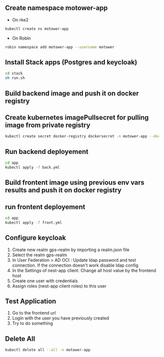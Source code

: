 ## Create namespace motower-app 
- On rke2
```bash
kubectl create ns motower-app
```
- On Robin
```bash
robin namespace add motower-app --username motower
```

## Install Stack apps (Postgres and keycloak)
```bash
cd stack
sh run.sh
```

## Build backend image and push it on docker registry
## Create kubernetes imagePullsecret for pulling image from private registry
```bash
kubectl create secret docker-registry dockersecret -n motower-app --docker-server= --docker-username= --docker-password=
```

## Run backend deployement
```bash
cd app
kubectl apply -f back.yml
```

## Build frontent image using previous env vars results and push it on docker registry

## run frontent deployement
```bash
cd app
kubectl apply -f front.yml
```
## Configure keycloak
  1. Create new realm gps-realm by importing a realm.json file
  2. Select the realm gps-realm
  3. In User Federation > AD OCI : Update ldap password and test connection.
    If the connection doesn't work disable ldap config
  4. In the Settings of nest-app client: Change all host value by the frontend host
  5. Create one user with credentials
  6. Assign roles (nest-app client roles) to this user

## Test Application
  1. Go to the frontend url
  2. Login with the user you have previously created
  3. Try to do something

## Delete All
```bash
kubectl delete all --all -n motower-app
```